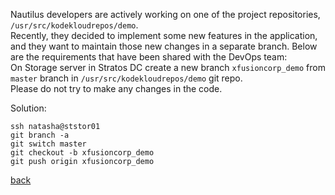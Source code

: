 Nautilus developers are actively working on one of the project repositories, `/usr/src/kodekloudrepos/demo`.  
Recently, they decided to implement some new features in the application, and they want to maintain those new changes in a separate branch. Below are the requirements that have been shared with the DevOps team:  
On Storage server in Stratos DC create a new branch `xfusioncorp_demo` from `master` branch in `/usr/src/kodekloudrepos/demo` git repo.  
Please do not try to make any changes in the code.

Solution:  
```
ssh natasha@ststor01
git branch -a
git switch master
git checkout -b xfusioncorp_demo
git push origin xfusioncorp_demo
```

[back](https://github.com/MederD)  
